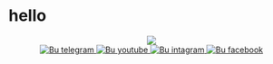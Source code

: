 # hello

<div id="header" align="center">
  <img src="https://i.giphy.com/media/v1.Y2lkPTc5MGI3NjExbnpqZjFuczRsNHhjbmppbHByd2g4Y2MzenVoMjRybzR3MTEyZjZvMiZlcD12MV9pbnRlcm5hbF9naWZfYnlfaWQmY3Q9Zw/JIX9t2j0ZTN9S/giphy.gif" widht=200>
</div>
<div id"badges" align="center">
  <a href="https://t.me/Diyorbekkkkk">
    <img src="https://img.shields.io/badge/telegram-blue?logo=telegram&logoColor=white" alt ="Bu telegram"/>
  </a>
    <a href="https://youtube.com/user-ry6zd9xe3c">
    <img src="https://img.shields.io/badge/youtube-white?logo=youtube&logoColor=red" alt ="Bu youtube"/>
  </a>
    <a href="https://t.me/Diyorbekkkkk">
    <img src="https://img.shields.io/badge/instagram-red?logo=instagram&logoColor=white" alt ="Bu intagram"/>
  </a>
    <a href="https://t.me/Diyorbekkkkk">
    <img src="https://img.shields.io/badge/facebook-white?logo=facebook&logoColor=blue" alt ="Bu facebook"/>
</div>
